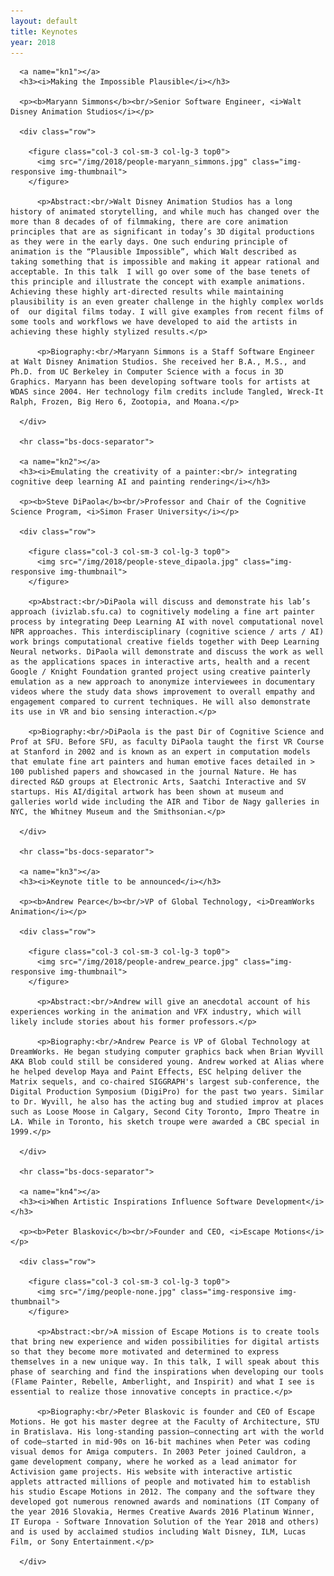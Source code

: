 ```yaml
---
layout: default
title: Keynotes
year: 2018
---
```



<div class="col-12 col-sm-12 col-lg-12">

      <a name="kn1"></a>
      <h3><i>Making the Impossible Plausible</i></h3>

      <p><b>Maryann Simmons</b><br/>Senior Software Engineer, <i>Walt Disney Animation Studios</i></p>

	  <div class="row">

		<figure class="col-3 col-sm-3 col-lg-3 top0">
		  <img src="/img/2018/people-maryann_simmons.jpg" class="img-responsive img-thumbnail">
		</figure>

		  <p>Abstract:<br/>Walt Disney Animation Studios has a long history of animated storytelling, and while much has changed over the more than 8 decades of of filmmaking, there are core animation principles that are as significant in today’s 3D digital productions as they were in the early days. One such enduring principle of animation is the “Plausible Impossible”, which Walt described as taking something that is impossible and making it appear rational and acceptable. In this talk  I will go over some of the base tenets of this principle and illustrate the concept with example animations.  Achieving these highly art-directed results while maintaining plausibility is an even greater challenge in the highly complex worlds of  our digital films today. I will give examples from recent films of some tools and workflows we have developed to aid the artists in achieving these highly stylized results.</p>

		  <p>Biography:<br/>Maryann Simmons is a Staff Software Engineer at Walt Disney Animation Studios. She received her B.A., M.S., and Ph.D. from UC Berkeley in Computer Science with a focus in 3D Graphics. Maryann has been developing software tools for artists at WDAS since 2004. Her technology film credits include Tangled, Wreck-It Ralph, Frozen, Big Hero 6, Zootopia, and Moana.</p>

	  </div>

	  <hr class="bs-docs-separator">

	  <a name="kn2"></a>
      <h3><i>Emulating the creativity of a painter:<br/> integrating cognitive deep learning AI and painting rendering</i></h3>

	  <p><b>Steve DiPaola</b><br/>Professor and Chair of the Cognitive Science Program, <i>Simon Fraser University</i></p>

	  <div class="row">

		<figure class="col-3 col-sm-3 col-lg-3 top0">
		  <img src="/img/2018/people-steve_dipaola.jpg" class="img-responsive img-thumbnail">
		</figure>
		
		<p>Abstract:<br/>DiPaola will discuss and demonstrate his lab’s approach (ivizlab.sfu.ca) to cognitively modeling a fine art painter process by integrating Deep Learning AI with novel computational novel NPR approaches. This interdisciplinary (cognitive science / arts / AI) work brings computational creative fields together with Deep Learning Neural networks. DiPaola will demonstrate and discuss the work as well as the applications spaces in interactive arts, health and a recent Google / Knight Foundation granted project using creative painterly emulation as a new approach to anonymize interviewees in documentary videos where the study data shows improvement to overall empathy and engagement compared to current techniques. He will also demonstrate its use in VR and bio sensing interaction.</p>

		<p>Biography:<br/>DiPaola is the past Dir of Cognitive Science and Prof at SFU. Before SFU, as faculty DiPaola taught the first VR Course at Stanford in 2002 and is known as an expert in computation models that emulate fine art painters and human emotive faces detailed in > 100 published papers and showcased in the journal Nature. He has directed R&D groups at Electronic Arts, Saatchi Interactive and SV startups. His AI/digital artwork has been shown at museum and galleries world wide including the AIR and Tibor de Nagy galleries in NYC, the Whitney Museum and the Smithsonian.</p>

	  </div>

	  <hr class="bs-docs-separator">

	  <a name="kn3"></a>
      <h3><i>Keynote title to be announced</i></h3>

	  <p><b>Andrew Pearce</b><br/>VP of Global Technology, <i>DreamWorks Animation</i></p>

	  <div class="row">

		<figure class="col-3 col-sm-3 col-lg-3 top0">
		  <img src="/img/2018/people-andrew_pearce.jpg" class="img-responsive img-thumbnail">
		</figure>

		  <p>Abstract:<br/>Andrew will give an anecdotal account of his experiences working in the animation and VFX industry, which will likely include stories about his former professors.</p>

		  <p>Biography:<br/>Andrew Pearce is VP of Global Technology at DreamWorks. He began studying computer graphics back when Brian Wyvill AKA Blob could still be considered young. Andrew worked at Alias where he helped develop Maya and Paint Effects, ESC helping deliver the Matrix sequels, and co-chaired SIGGRAPH's largest sub-conference, the Digital Production Symposium (DigiPro) for the past two years. Similar to Dr. Wyvill, he also has the acting bug and studied improv at places such as Loose Moose in Calgary, Second City Toronto, Impro Theatre in LA. While in Toronto, his sketch troupe were awarded a CBC special in 1999.</p>

	  </div>

	  <hr class="bs-docs-separator">

	  <a name="kn4"></a>
      <h3><i>When Artistic Inspirations Influence Software Development</i></h3>

	  <p><b>Peter Blaskovic</b><br/>Founder and CEO, <i>Escape Motions</i></p>

	  <div class="row">

		<figure class="col-3 col-sm-3 col-lg-3 top0">
		  <img src="/img/people-none.jpg" class="img-responsive img-thumbnail">
		</figure>

		  <p>Abstract:<br/>A mission of Escape Motions is to create tools that bring new experience and widen possibilities for digital artists so that they become more motivated and determined to express themselves in a new unique way. In this talk, I will speak about this phase of searching and find the inspirations when developing our tools (Flame Painter, Rebelle, Amberlight, and Inspirit) and what I see is essential to realize those innovative concepts in practice.</p>

		  <p>Biography:<br/>Peter Blaskovic is founder and CEO of Escape Motions. He got his master degree at the Faculty of Architecture, STU in Bratislava. His long-standing passion—connecting art with the world of code—started in mid-90s on 16-bit machines when Peter was coding visual demos for Amiga computers. In 2003 Peter joined Cauldron, a game development company, where he worked as a lead animator for Activision game projects. His website with interactive artistic applets attracted millions of people and motivated him to establish his studio Escape Motions in 2012. The company and the software they developed got numerous renowned awards and nominations (IT Company of the year 2016 Slovakia, Hermes Creative Awards 2016 Platinum Winner, IT Europa - Software Innovation Solution of the Year 2018 and others) and is used by acclaimed studios including Walt Disney, ILM, Lucas Film, or Sony Entertainment.</p>

	  </div>

</div><!--/span-->

